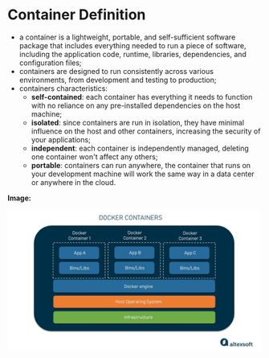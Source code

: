 # Container Definition

- a container is a lightweight, portable, and self-sufficient software package that includes everything needed to run a piece of software, including the application code, runtime, libraries, dependencies, and configuration files;
- containers are designed to run consistently across various environments, from development and testing to production;
- containers characteristics:
  - **self-contained**: each container has everything it needs to function with no reliance on any pre-installed dependencies on the host machine;
  - **isolated**: since containers are run in isolation, they have minimal influence on the host and other containers, increasing the security of your applications;
  - **independent**: each container is independently managed, deleting one container won't affect any others;
  - **portable**: containers can run anywhere, the container that runs on your development machine will work the same way in a data center or anywhere in the cloud.

**Image:**

<img src="img/docker_container.jpg" width="1000">

